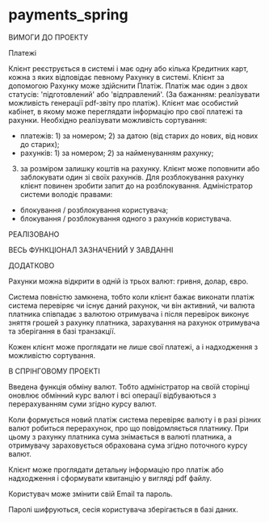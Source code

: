 # payments_spring

ВИМОГИ ДО ПРОЕКТУ

Платежі 

Клієнт реєструється в системі і має одну або кілька Кредитних карт, кожна з яких відповідає 
певному Рахунку в системі. Клієнт за допомогою Рахунку може здійснити Платіж. 
Платіж має один з двох статусів: 'підготовлений' або 'відправлений'. (За бажанням: 
реалізувати можливість генерації pdf-звіту про платіж). 
Клієнт має особистий кабінет, в якому може переглядати інформацію про свої платежі та 
рахунки. Необхідно реалізувати можливість сортування: 
- платежів: 1) за номером;  2) за датою (від старих до нових, від нових до старих); 
- рахунків: 1) за номером; 2) за найменуванням рахунку; 
3) за розміром залишку коштів на рахунку. 
Клієнт може поповнити або заблокувати один зі своїх рахунків. Для розблокування рахунку 
клієнт повинен зробити запит до на розблокування. 
Адміністратор системи володіє правами: 
- блокування / розблокування користувача; 
- блокування / розблокування одного з рахунків користувача.

РЕАЛІЗОВАНО

ВЕСЬ ФУНКЦІОНАЛ ЗАЗНАЧЕНИЙ У ЗАВДАННІ

ДОДАТКОВО

Рахунки можна відкрити в одній із трьох валют: гривня, долар, євро.

Система повністю замкнена, тобто коли клієнт бажає виконати платіж система перевіряє чи існує даний рахунок, чи він активний, чи валюта платника співпадає з валютою отримувача і після перевірок виконує зняття грошей з рахунку платника, зарахування на рахунок отримувача та зберігання в базі транзакції.

Кожен клієнт може проглядати не лише свої платежі, а і надходження з можливістю сортування.

В СПРІНГОВОМУ ПРОЕКТІ

Введена функція обміну валют. Тобто адміністратор на своїй сторінці оновлює обмінний курс валют і всі операції відбуваються з перерахуванням суми згідно курсу валют.

Коли формується новий платіж система перевіряє валюту і в разі різних валют робиться перерахунок, про що повідомляється платнику. При цьому з рахунку платника сума знімається в валюті платника, а отримувачу зараховується обрахована сума згідно поточного курсу валют.

Клієнт може проглядати детальну інформацію про платіж або надходження і сформувати квитанцію у вигляді pdf файлу. 

Користувач може змінити свій Email та пароль.

Паролі шифруються, сесія користувача зберігається в базі даних.
